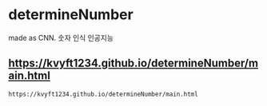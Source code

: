 # determineNumber
made as CNN. 숫자 인식 인공지능

## https://kvyft1234.github.io/determineNumber/main.html
```
https://kvyft1234.github.io/determineNumber/main.html
```

